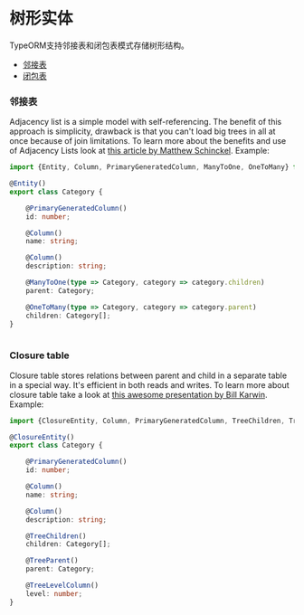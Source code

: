 # 树形实体

TypeORM支持邻接表和闭包表模式存储树形结构。

* [邻接表](#adjacency-list)
* [闭包表](#closure-table)

### 邻接表

Adjacency list is a simple model with self-referencing. 
The benefit of this approach is simplicity, 
drawback is that you can't load big trees in all at once because of join limitations.
To learn more about the benefits and use of Adjacency Lists look at [this article by Matthew Schinckel](http://schinckel.net/2014/09/13/long-live-adjacency-lists/).
Example:

```typescript
import {Entity, Column, PrimaryGeneratedColumn, ManyToOne, OneToMany} from "typeorm";

@Entity()
export class Category {

    @PrimaryGeneratedColumn()
    id: number;

    @Column()
    name: string;

    @Column()
    description: string;

    @ManyToOne(type => Category, category => category.children)
    parent: Category;

    @OneToMany(type => Category, category => category.parent)
    children: Category[];
}
     
```

### Closure table


Closure table stores relations between parent and child in a separate table in a special way. 
It's efficient in both reads and writes. 
To learn more about closure table take a look at [this awesome presentation by Bill Karwin](https://www.slideshare.net/billkarwin/models-for-hierarchical-data). 
Example:

```typescript
import {ClosureEntity, Column, PrimaryGeneratedColumn, TreeChildren, TreeParent, TreeLevelColumn} from "typeorm";

@ClosureEntity()
export class Category {

    @PrimaryGeneratedColumn()
    id: number;

    @Column()
    name: string;

    @Column()
    description: string;

    @TreeChildren()
    children: Category[];

    @TreeParent()
    parent: Category;

    @TreeLevelColumn()
    level: number;
}
```
